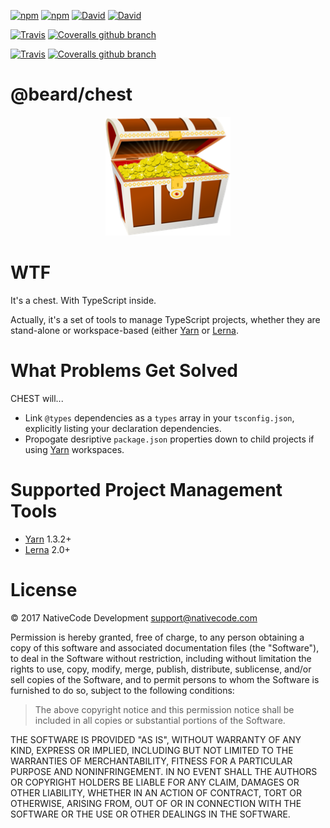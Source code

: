 [![npm](https://img.shields.io/npm/v/@beard/chest.svg?style=flat-square&label=@beard/chest)](https://www.npmjs.com/package/@beard/chest)
[![npm](https://img.shields.io/npm/l/express.svg?style=flat-square)]()
[![David](https://img.shields.io/david/nativecode-dev/chest.svg?style=flat-square&label=deps)](https://www.npmjs.com/package/@beard/chest)
[![David](https://img.shields.io/david/dev/nativecode-dev/chest.svg?style=flat-square&label=devdeps)](https://www.npmjs.com/package/@beard/chest)

[![Travis](https://img.shields.io/travis/nativecode-dev/chest/master.svg?style=flat-square&label=master)](https://travis-ci.org/nativecode-dev/chest)
[![Coveralls github branch](https://img.shields.io/coveralls/github/nativecode-dev/chest/master.svg?style=flat-square&label=coverage)]()

[![Travis](https://img.shields.io/travis/nativecode-dev/chest/develop.svg?style=flat-square&label=develop)](https://travis-ci.org/nativecode-dev/chest)
[![Coveralls github branch](https://img.shields.io/coveralls/github/nativecode-dev/chest/develop.svg?style=flat-square&label=coverage)]()

# @beard/chest

<p align="center">
  <img src="chest-temp.png">
</p>

# WTF

It's a chest. With TypeScript inside.

Actually, it's a set of tools to manage TypeScript projects, whether they are stand-alone or workspace-based (either [Yarn](https://yarnpkg.com) or [Lerna](https://lernajs.io).

# What Problems Get Solved

CHEST will...

- Link `@types` dependencies as a `types` array in your `tsconfig.json`, explicitly listing your declaration dependencies.
- Propogate desriptive `package.json` properties down to child projects if using [Yarn](https://yarnpkg.com) workspaces.

# Supported Project Management Tools

- [Yarn](https://yarnpkg.com) 1.3.2+
- [Lerna](https://lernajs.io) 2.0+

# License
© 2017 NativeCode Development <support@nativecode.com>

Permission is hereby granted, free of charge, to any person obtaining a copy of this software and associated documentation files (the "Software"), to deal in the Software without restriction, including without limitation the rights to use, copy, modify, merge, publish, distribute, sublicense, and/or sell copies of the Software, and to permit persons to whom the Software is furnished to do so, subject to the following conditions:

> The above copyright notice and this permission notice shall be included in all copies or substantial portions of the Software.

THE SOFTWARE IS PROVIDED "AS IS", WITHOUT WARRANTY OF ANY KIND, EXPRESS OR IMPLIED, INCLUDING BUT NOT LIMITED TO THE WARRANTIES OF MERCHANTABILITY, FITNESS FOR A PARTICULAR PURPOSE AND NONINFRINGEMENT. IN NO EVENT SHALL THE AUTHORS OR COPYRIGHT HOLDERS BE LIABLE FOR ANY CLAIM, DAMAGES OR OTHER LIABILITY, WHETHER IN AN ACTION OF CONTRACT, TORT OR OTHERWISE, ARISING FROM, OUT OF OR IN CONNECTION WITH THE SOFTWARE OR THE USE OR OTHER DEALINGS IN THE SOFTWARE.
